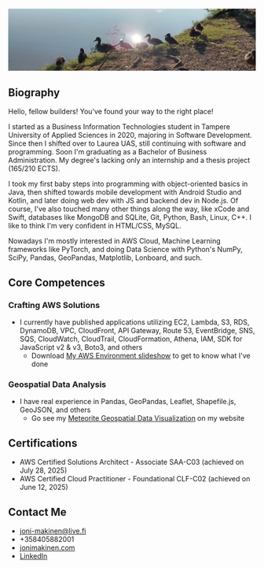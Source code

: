 ![](common-ducks.jpeg?raw=true)

## Biography
Hello, fellow builders! You've found your way to the right place!

I started as a Business Information Technologies student in Tampere University of Applied Sciences in 2020, majoring in Software Development. Since then I shifted over to Laurea UAS, still continuing with software and programming. Soon I'm graduating as a Bachelor of Business Administration. My degree's lacking only an internship and a thesis project (165/210 ECTS).

I took my first baby steps into programming with object-oriented basics in Java, then shifted towards mobile development with Android Studio and Kotlin, and later doing web dev with JS and backend dev in Node.js. Of course, I've also touched many other things along the way, like xCode and Swift, databases like MongoDB and SQLite, Git, Python, Bash, Linux, C++. I like to think I'm very confident in HTML/CSS, MySQL.

Nowadays I'm mostly interested in AWS Cloud, Machine Learning frameworks like PyTorch, and doing Data Science with Python's NumPy, SciPy, Pandas, GeoPandas, Matplotlib, Lonboard, and such.

## Core Competences
### Crafting AWS Solutions
- I currently have published applications utilizing EC2, Lambda, S3, RDS, DynamoDB, VPC, CloudFront, API Gateway, Route 53, EventBridge, SNS, SQS, CloudWatch, CloudTrail, CloudFormation, Athena, IAM, SDK for JavaScript v2 & v3, Boto3, and others
  - Download [My AWS Environment slideshow](https://my-aws-environment.s3.eu-north-1.amazonaws.com/my-aws-environment.pptx) to get to know what I've done
### Geospatial Data Analysis
- I have real experience in Pandas, GeoPandas, Leaflet, Shapefile.js, GeoJSON, and others
  - Go see my [Meteorite Geospatial Data Visualization](https://www.jonimakinen.com/mywork/meteorites-en.html) on my website

## Certifications
- AWS Certified Solutions Architect - Associate SAA-C03 (achieved on July 28, 2025)
- AWS Certified Cloud Practitioner - Foundational CLF-C02 (achieved on June 12, 2025)

## Contact Me
- joni-makinen@live.fi
- +358405882001
- [jonimakinen.com](https://jonimakinen.com)
- [LinkedIn](https://www.linkedin.com/in/joni-daniel-makinen/)
